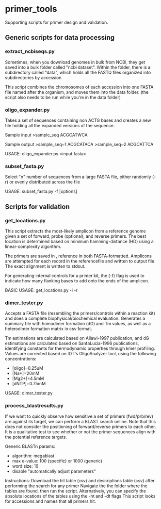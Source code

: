 # primer_tools
Supporting scripts for primer design and validation.

## Generic scripts for data processing
### extract_ncbiseqs.py
Sometimes, when you download genomes in bulk from NCBI, they get saved into a bulk folder called "ncbi dataset". Within the folder, there is a subdirectory called "data", which holds all the FASTQ files organized into subdirectories by accession.

This script combines the chromosomes of each accession into one FASTA file named after the organism, and moves them into the data folder. (the script also needs to be run while you're in the data folder)

### oligo_expander.py
Takes a set of sequences containing non ACTG bases and creates a new file holding all the expanded versions of the sequence.

Sample input
\>sample_seq
ACGCATWCA

Sample output
\>sample_seq\~1
ACGCATACA
\>sample_seq\~2
ACGCATTCA

USAGE: oligo_expander.py <input.fasta>

### subset_fasta.py
Select "n" number of sequences from a large FASTA file, either randomly (-r) or evenly distributed across the file

USAGE: subset_fasta.py -f <fasta file> [options]

## Scripts for validation
### get_locations.py
This script extracts the most-likely amplicon from a reference genome given a set of forward, probe (optional), and reverse primers. The best location is determined based on minimum hamming-distance (HD) using a linear-complexity algorithm. 

The primers are saved in <primerfile>, reference in <referencefile> both FASTA-formatted. Amplicons are attempted for each record in the referencefile and written to output file. The exact alignment is written to stdout.

For generating internal controls for a primer kit, the (-f) flag is used to indicate how many flanking bases to add onto the ends of the amplicon.

BASIC USAGE: get_locations.py -i <primerfile> -r <referencefile>

### dimer_tester.py
Accepts a FASTA file <primer file> (resembling the primers/controls within a reaction kit) and does a complete biophysical/biochemical evaluation. Generates a summary file with homodimer formation (dG) and Tm values, as well as a heterodimer formation matrix in csv format.

Tm estimations are calculated based on Allawi-1997 publication, and dG estimations are calculated based on SantaLucia-1996 publications, identifying constants for thermodynamic properties through kmer profiling. Values are corrected based on IDT's OligoAnalyzer tool, using the following concentrations: 
- [oligo]=0.25uM
- [Na+]=20mM
- [Mg2+]=4.5mM
- [dNTP]=0.75mM

USAGE: dimer_tester.py <primer file>

### process_blastresults.py
If we want to quickly observe how sensitive a set of primers (fwd/prb/rev) are against its target, we can perform a BLAST search online. Note that this does not consider the positioning of forward/reverse primers to each other. It is a qualitative test to see whether or not the primer sequences align with the potential reference targets.

Generic BLASTn params:
- algorithm: megablast
- max e-value: 100 (specific) or 1000 (generic)
- word size: 16
- disable "automatically adjust parameters"

Instructions:
Download the hit table (csv) and descriptions table (csv) after performing the search for any primer
Navigate the the folder where the tables are found, then run the script. Alternatively, you can specify the absolute locations of the tables using the -ht and -dt flags
This script looks for accessions and names that all primers hit.
